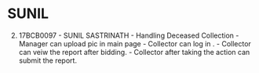 # SUNIL
2. 17BCB0097 - SUNIL SASTRINATH - Handling Deceased Collection
                 -  Manager can upload pic in main page
	         -  Collector can log in .
		 -  Collector can veiw the report after bidding.
		 -  Collector after taking the action can submit the report.
